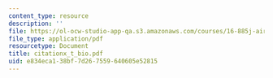 ```yaml
---
content_type: resource
description: ''
file: https://ol-ocw-studio-app-qa.s3.amazonaws.com/courses/16-885j-aircraft-systems-engineering-fall-2004/e834eca138bf7d267559640605e52815_citationx_t_bio.pdf
file_type: application/pdf
resourcetype: Document
title: citationx_t_bio.pdf
uid: e834eca1-38bf-7d26-7559-640605e52815
---
```

